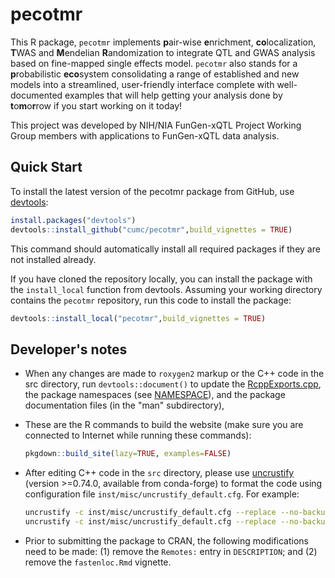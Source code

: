 # pecotmr

This R package, `pecotmr` implements **p**air-wise **e**nrichment, **co**localization, **T**WAS and **M**endelian **R**andomization to integrate QTL and GWAS analysis based on fine-mapped single effects model.
`pecotmr` also stands for a **p**robabilistic **eco**system consolidating a range of established and new models into a streamlined, user-friendly interface complete with well-documented examples that will help getting your analysis done by **t**o**m**o**r**row if you start working on it today!

This project was developed by NIH/NIA FunGen-xQTL Project Working Group members with applications to FunGen-xQTL data analysis.

## Quick Start

To install the latest version of the pecotmr package
from GitHub, use [devtools][devtools]:

```R
install.packages("devtools")
devtools::install_github("cumc/pecotmr",build_vignettes = TRUE)
```

This command should automatically install all required packages if
they are not installed already.

If you have cloned the repository locally, you can install the package
with the `install_local` function from devtools. Assuming your working
directory contains the `pecotmr` repository, run this code to
install the package:

```R
devtools::install_local("pecotmr",build_vignettes = TRUE)
```

## Developer's notes

+ When any changes are made to `roxygen2` markup or the C++ code in
the src directory, run `devtools::document()` to update the
[RcppExports.cpp](src/RcppExports.cpp), the package namespaces (see
[NAMESPACE](NAMESPACE)), and the package documentation files (in the
"man" subdirectory),

+ These are the R commands to build the website (make sure you are
connected to Internet while running these commands):

   ```R
   pkgdown::build_site(lazy=TRUE, examples=FALSE)
   ```

+ After editing C++ code in the `src` directory, please use
[uncrustify][uncrustify] (version >=0.74.0, available from conda-forge) 
to format the code using configuration file
`inst/misc/uncrustify_default.cfg`. For example:

   ```bash
   uncrustify -c inst/misc/uncrustify_default.cfg --replace --no-backup -l CPP src/qtl_enrichment.cpp
   uncrustify -c inst/misc/uncrustify_default.cfg --replace --no-backup -l CPP src/qtl_enrichment.hpp
   ```

+ Prior to submitting the package to CRAN, the following modifications
need to be made: (1) remove the `Remotes:` entry in `DESCRIPTION`; and
(2) remove the `fastenloc.Rmd` vignette.

[devtools]: https://github.com/r-lib/devtools
[uncrustify]: https://github.com/uncrustify/uncrustify
